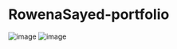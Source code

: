# RowenaSayed-portfolio

<img  alt="image" src="https://github.com/user-attachments/assets/4042e3d2-cfcc-4f39-aa22-33093fa1023b" />

  <img  alt="image" src="https://github.com/user-attachments/assets/586b8600-c261-49fd-a490-19a761390ee0" />

